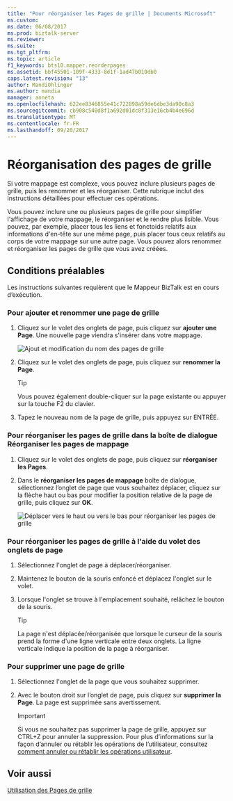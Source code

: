 ```yaml
---
title: "Pour réorganiser les Pages de grille | Documents Microsoft"
ms.custom: 
ms.date: 06/08/2017
ms.prod: biztalk-server
ms.reviewer: 
ms.suite: 
ms.tgt_pltfrm: 
ms.topic: article
f1_keywords: bts10.mapper.reorderpages
ms.assetid: bbf45501-109f-4333-8d1f-1ad47b010db0
caps.latest.revision: "13"
author: MandiOhlinger
ms.author: mandia
manager: anneta
ms.openlocfilehash: 622ee8346855e41c722898a59de6dbe3da90c8a3
ms.sourcegitcommit: cb908c540d8f1a692d01dc8f313e16cb4b4e696d
ms.translationtype: MT
ms.contentlocale: fr-FR
ms.lasthandoff: 09/20/2017
---
```

# <a name="how-to-reorder-grid-pages"></a>Réorganisation des pages de grille
Si votre mappage est complexe, vous pouvez inclure plusieurs pages de grille, puis les renommer et les réorganiser. Cette rubrique inclut des instructions détaillées pour effectuer ces opérations.  
  
 Vous pouvez inclure une ou plusieurs pages de grille pour simplifier l'affichage de votre mappage, le réorganiser et le rendre plus lisible. Vous pouvez, par exemple, placer tous les liens et fonctoids relatifs aux informations d'en-tête sur une même page, puis placer tous ceux relatifs au corps de votre mappage sur une autre page. Vous pouvez alors renommer et réorganiser les pages de grille que vous avez créées.  
  
## <a name="prerequisites"></a>Conditions préalables  
 Les instructions suivantes requièrent que le Mappeur BizTalk est en cours d’exécution.  
  
### <a name="to-add-and-rename-a-grid-page"></a>Pour ajouter et renommer une page de grille  
  
1.  Cliquez sur le volet des onglets de page, puis cliquez sur **ajouter une Page**. Une nouvelle page viendra s'insérer dans votre mappage.  
  
     ![Ajout et modification du nom des pages de grille](../core/media/adding-and-renaming-grid-page.gif "Adding_and_renaming_grid_page")  
  
2.  Cliquez sur le volet des onglets de page, puis cliquez sur **renommer la Page**.  
  
    > [!TIP]
    >  Vous pouvez également double-cliquer sur la page existante ou appuyer sur la touche F2 du clavier.  
  
3.  Tapez le nouveau nom de la page de grille, puis appuyez sur ENTRÉE.  
  
### <a name="to-reorder-grid-pages-using-reorder-map-pages-dialog-box"></a>Pour réorganiser les pages de grille dans la boîte de dialogue Réorganiser les pages de mappage  
  
1.  Cliquez sur le volet des onglets de page, puis cliquez sur **réorganiser les Pages**.  
  
2.  Dans le **réorganiser les pages de mappage** boîte de dialogue, sélectionnez l’onglet de page que vous souhaitez déplacer, cliquez sur la flèche haut ou bas pour modifier la position relative de la page de grille, puis cliquez sur **OK**.  
  
     ![Déplacer vers le haut ou vers le bas pour réorganiser les pages de grille](../core/media/reorder-map-pages.gif "Reorder_map_pages")  
  
### <a name="to-reorder-grid-pages-using-the-page-tabs-panel"></a>Pour réorganiser les pages de grille à l'aide du volet des onglets de page  
  
1.  Sélectionnez l'onglet de page à déplacer/réorganiser.  
  
2.  Maintenez le bouton de la souris enfoncé et déplacez l'onglet sur le volet.  
  
3.  Lorsque l'onglet se trouve à l'emplacement souhaité, relâchez le bouton de la souris.  
  
    > [!TIP]
    >  La page n'est déplacée/réorganisée que lorsque le curseur de la souris prend la forme d'une ligne verticale entre deux onglets. La ligne verticale indique la position de la page à réorganiser.  
  
### <a name="to-delete-a-grid-page"></a>Pour supprimer une page de grille  
  
1.  Sélectionnez l'onglet de la page que vous souhaitez supprimer.  
  
2.  Avec le bouton droit sur l’onglet de page, puis cliquez sur **supprimer la Page**. La page est supprimée sans avertissement.  
  
    > [!IMPORTANT]
    >  Si vous ne souhaitez pas supprimer la page de grille, appuyez sur CTRL+Z pour annuler la suppression. Pour plus d’informations sur la façon d’annuler ou rétablir les opérations de l’utilisateur, consultez [comment annuler ou rétablir les opérations utilisateur](../core/how-to-undo-or-redo-user-operations.md).  
  
## <a name="see-also"></a>Voir aussi  
 [Utilisation des Pages de grille](../core/working-with-grid-pages.md)
